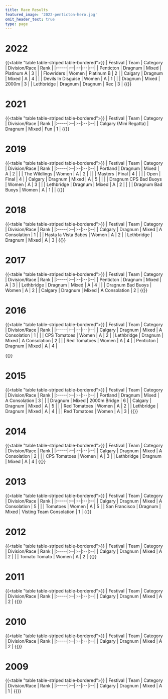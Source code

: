```yaml
---
title: Race Results
featured_image: '2022-penticton-hero.jpg'
omit_header_text: true
type: page
---
```


# 2022

{{<table "table table-striped table-bordered">}}
| Festival | Team | Category | Division/Race | Rank | 
|:-----|:--|:--|:--|:--|
| Penticton | Dragnum | Mixed | Platinum A | 3 |
|  | Flowriders | Women | Platinum B | 2 |
| Calgary | Dragnum | Mixed | A | 4 |
|  | Devils In Disguise | Women | A | 1 |
|  | Dragnum | Mixed | 2000m | 3 |
| Lethbridge | Dragnum | Dragnum | Rec | 3 |
{{</table>}}

# 2021

{{<table "table table-striped table-bordered">}}
| Festival | Team | Category | Division/Race | Rank | 
|:-----|:--|:--|:--|:--|
| Calgary (Mini Regatta) | Dragnum | Mixed | Fun | 1 |
{{</table>}}

# 2019

{{<table "table table-striped table-bordered">}}
| Festival | Team | Category | Division/Race | Rank | 
|:-----|:--|:--|:--|:--|
| Portland | Dragnum | Mixed | A | 2 | 
|  | The Wildlings | Women | A | 2 | 
|  | | Masters | Final | 4 | 
|  | | Open | Final | 4 | 
| Calgary | Dragnum | Mixed | A | 5 |  |
|  | Dragnum CPS Bad Buoys | Women | A | 3 |  |
| Lethbridge | Dragnum | Mixed | A | 2 |  |
|  | Dragnum Bad Buoys | Women | A | 1 |  |
{{</table>}}

# 2018

{{<table "table table-striped table-bordered">}}
| Festival | Team | Category | Division/Race | Rank | 
|:-----|:--|:--|:--|:--|
| Calgary | Dragnum | Mixed | A Consolation | 1 | 
|  | Hasta la Vista Babes | Women | A | 2 | 
| Lethbridge | Dragnum | Mixed | A | 3 | 
{{</table>}}

# 2017

{{<table "table table-striped table-bordered">}}
| Festival | Team | Category | Division/Race | Rank | 
|:-----|:--|:--|:--|:--|
| Penticton | Dragnum | Mixed | A | 3 | 
| Lethbridge | Dragnum | Mixed | A | 4 | 
| | Dragnum Bad Buoys | Women | A | 2 | 
| Calgary | Dragnum | Mixed | A Consolation | 2 | 
{{</table>}}

# 2016

{{<table "table table-striped table-bordered">}}
| Festival | Team | Category | Division/Race | Rank | 
|:-----|:--|:--|:--|:--|
| Calgary | Dragnum | Mixed | A Consolation | 1 |
| | CPS Tomatoes | Women | A | 2 |
| Lethbridge | Dragnum | Mixed | A Consolation | 2 |
| | Red Tomatoes | Women | A | 4 |
| Penticton | Dragnum | Mixed | A | 4 |

{{</table>}}

# 2015

{{<table "table table-striped table-bordered">}}
| Festival | Team | Category | Division/Race | Rank | 
|:-----|:--|:--|:--|:--|
| Portland | Dragnum | Mixed | A Consolation | 3 | 
|  | Dragnum | Mixed | 2000m Bridge | 6 | 
| Calgary | Dragnum | Mixed | A | 5 | 
| | Red Tomatoes | Women | A | 2 | 
| Lethbridge | Dragnum | Mixed | A | 4 | 
| | Red Tomatoes | Women | A | 3 | 
{{</table>}}

# 2014

{{<table "table table-striped table-bordered">}}
| Festival | Team | Category | Division/Race | Rank | 
|:-----|:--|:--|:--|:--|
| Calgary | Dragnum | Mixed | A Consolation | 2 |
| | CPS Tomatoes | Women | A | 3 |
| Lethbridge | Dragnum | Mixed | A | 4 |
{{</table>}}

# 2013

{{<table "table table-striped table-bordered">}}
| Festival | Team | Category | Division/Race | Rank | 
|:-----|:--|:--|:--|:--|
| Calgary | Dragnum | Mixed | A Consolation | 5 |
| | Tomatoes | Women | A | 5 | 
| San Francisco | Dragnum | Mixed | Visting Team Consolation | 1 | 
{{</table>}}

# 2012

{{<table "table table-striped table-bordered">}}
| Festival | Team | Category | Division/Race | Rank | 
|:-----|:--|:--|:--|:--|
| Calgary | Dragnum | Mixed | A | 2 |
| | Tomato Tomato | Women | A | 2 |
{{</table>}}

# 2011

{{<table "table table-striped table-bordered">}}
| Festival | Team | Category | Division/Race | Rank | 
|:-----|:--|:--|:--|:--|
| Calgary | Dragnum | Mixed | A | 2 |
{{</table>}}

# 2010

{{<table "table table-striped table-bordered">}}
| Festival | Team | Category | Division/Race | Rank | 
|:-----|:--|:--|:--|:--|
| Calgary | Dragnum | Mixed | A | 2 |
{{</table>}}

# 2009

{{<table "table table-striped table-bordered">}}
| Festival | Team | Category | Division/Race | Rank | 
|:-----|:--|:--|:--|:--|
| Calgary | Dragnum | Mixed | A | 1 |
{{</table>}}

